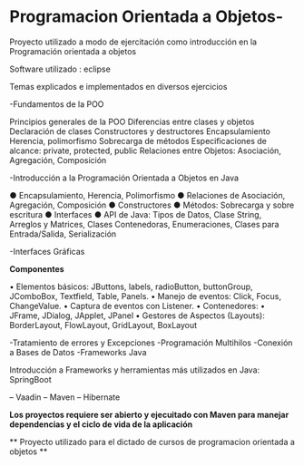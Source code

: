 # Programacion Orientada a Objetos-
Proyecto utilizado a modo de ejercitación como introducción en la Programación orientada a objetos

Software utilizado : eclipse

Temas explicados e implementados en diversos ejercicios

-Fundamentos de la POO

Principios generales de la POO Diferencias entre clases y objetos Declaración 
de clases Constructores y destructores Encapsulamiento Herencia, 
polimorfismo Sobrecarga de métodos Especificaciones de alcance: private, 
protected, public Relaciones entre Objetos: Asociación, Agregación, 
Composición

-Introducción a la Programación Orientada a Objetos en Java

● Encapsulamiento, Herencia, Polimorfismo
● Relaciones de Asociación, Agregación, Composición
● Constructores
● Métodos: Sobrecarga y sobre escritura
● Interfaces 
● API de Java: Tipos de Datos, Clase String, Arreglos y Matrices, Clases 
Contenedoras, Enumeraciones, Clases para Entrada/Salida, Serialización 

-Interfaces Gráficas 

**Componentes**

• Elementos básicos: JButtons, labels, radioButton, buttonGroup, 
JComboBox, Textfield, Table, Panels.
• Manejo de eventos: Click, Focus, ChangeValue.
• Captura de eventos con Listener.
• Contenedores:
• JFrame, JDialog, JApplet, JPanel
• Gestores de Aspectos (Layouts): BorderLayout, FlowLayout, 
GridLayout, BoxLayout

-Tratamiento de errores y Excepciones
-Programación Multihilos
-Conexión a Bases de Datos
-Frameworks Java

Introducción a Frameworks y herramientas más utilizados en Java: SpringBoot 

– Vaadin 
– Maven 
– Hibernate

**Los proyectos requiere ser abierto y ejecuitado con Maven para manejar dependencias y el ciclo de vida de la aplicación**

** Proyecto utilizado para el dictado de cursos de programacion orientada a objetos **
